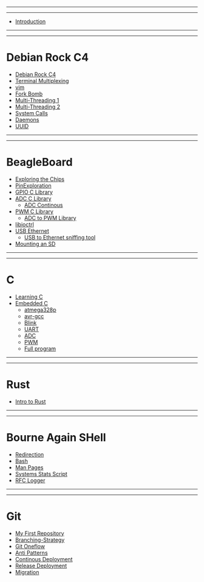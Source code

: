 
------------------------------------------------------
------------------------------------------------------

- [Introduction](Introduction/Introduction.md)

------------------------------------------------------
------------------------------------------------------

# Debian Rock C4
- [Debian Rock C4](Debian_Rock/Debian_Rock.md)
- [Terminal Multiplexing](tmux/tmux.md)
- [vim](vim/vim.md)
- [Fork Bomb]()
- [Multi-Threading 1]()
- [Multi-Threading 2]()
- [System Calls]()
- [Daemons]()
- [UUID]()

------------------------------------------------------
------------------------------------------------------

# BeagleBoard
- [Exploring the Chips](./ChipExploration/ChipExploration.md)
- [PinExploration](./PinExploration/PinExploration.md)
- [GPIO C Library](./GPIOLibrary/GPIOLibrary.md)
- [ADC C Library](./ADCLibrary/ADCLibrary.md)
  - [ADC Continous ](./ADCLibrary/ADCContinous.md)
- [PWM C Library](./PWMLibrary/PWMLibrary.md)
  - [ADC to PWM Library](./PWMLibrary/ADCtoPWM.md)
- [libioctrl](./Libioctrl/Libioctrl.md)
- [USB Ethernet]()
  - [USB to Ethernet sniffing tool]()
- [Mounting an SD]()

------------------------------------------------------
------------------------------------------------------

# C
- [Learning C](./Learning_C/Learning_C.md)
- [Embedded C](./EmbeddedC/Embedded.md)
  - [atmega328p](./EmbeddedC/atmega328p.md)
  - [avr-gcc](./EmbeddedC/avg_gcc.md)
  - [Blink](./EmbeddedC/blink.md)
  - [UART](./EmbeddedC/UART.md)
  - [ADC](./EmbeddedC/adc.md) 
  - [PWM]()
  - [Full program]()

------------------------------------------------------
------------------------------------------------------

# Rust

- [Intro to Rust]()

------------------------------------------------------
------------------------------------------------------

# Bourne Again SHell
- [Redirection](./Redirection/Redirection.md)
- [Bash](Bash/Bash_Scripting.md)
- [Man Pages](ManPages/ManPages.md)
- [Systems Stats Script](SystemsStats/SystemsStats.md)
- [RFC Logger](RFC_Logger/rfclogger.md)

------------------------------------------------------
------------------------------------------------------

# Git
- [My First Repository](myFirstRepository/myFirstRepository.md)
- [Branching-Strategy](BranchingModel/BranchingModel.md)
- [Git Oneflow](OneFlow/OneFlow.md)
- [Anti Patterns](AntiPatterns/AntiPatterns.md)
- [Continous Deployment](ContinousDeployment/ContinousDeployment.md)
- [Release Deployment](ReleaseDeployment/ReleaseDeployment.md)
- [Migration](Migration/Migration.md)